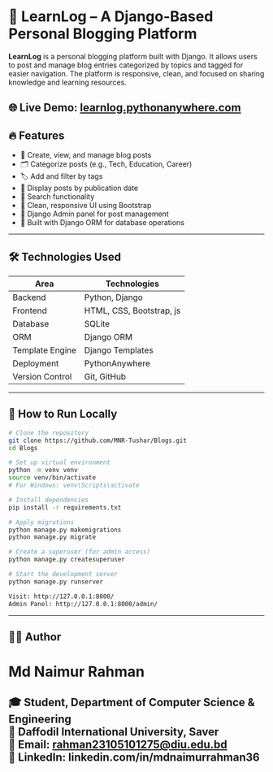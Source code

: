 # 📝 LearnLog – A Django-Based Personal Blogging Platform

**LearnLog** is a personal blogging platform built with Django. It allows users to post and manage blog entries categorized by topics and tagged for easier navigation. The platform is responsive, clean, and focused on sharing knowledge and learning resources.

🌐 **Live Demo:** [learnlog.pythonanywhere.com](https://learnlog.pythonanywhere.com)  
---

## 🔥 Features

- 📝 Create, view, and manage blog posts
- 🗂 Categorize posts (e.g., Tech, Education, Career)
- 🏷 Add and filter by tags
- 📅 Display posts by publication date
- 🔎 Search functionality
- 🎨 Clean, responsive UI using Bootstrap
- 🔐 Django Admin panel for post management
- 🧠 Built with Django ORM for database operations

---

## 🛠️ Technologies Used

| Area            | Technologies                             |
|-----------------|------------------------------------------|
| Backend         | Python, Django                           |
| Frontend        | HTML, CSS, Bootstrap, js                 |
| Database        | SQLite                                   |
| ORM             | Django ORM                               |
| Template Engine | Django Templates                         |
| Deployment      | PythonAnywhere                           |
| Version Control | Git, GitHub                              |

---

## 🚀 How to Run Locally

```bash
# Clone the repository
git clone https://github.com/MNR-Tushar/Blogs.git
cd Blogs

# Set up virtual environment
python -m venv venv
source venv/bin/activate
# For Windows: venv\Scripts\activate

# Install dependencies
pip install -r requirements.txt

# Apply migrations
python manage.py makemigrations
python manage.py migrate

# Create a superuser (for admin access)
python manage.py createsuperuser

# Start the development server
python manage.py runserver

Visit: http://127.0.0.1:8000/
Admin Panel: http://127.0.0.1:8000/admin/
```
---

## 👨‍💻 Author
# Md Naimur Rahman
🎓 Student, Department of Computer Science & Engineering <br>
🏫 Daffodil International University, Saver <br>
📧 Email: rahman23105101275@diu.edu.bd <br>
🔗 LinkedIn: linkedin.com/in/mdnaimurrahman36<br>
---

